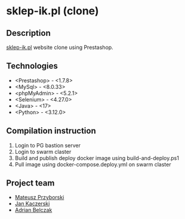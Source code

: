 # sklep-ik.pl (clone)

## Description
<a href="https://www.sklep-ik.pl/">sklep-ik.pl</a> website clone using Prestashop.

## Technologies
- \<Prestashop> - \<1.7.8>
- \<MySql> - \<8.0.33>
- \<phpMyAdmin> - \<5.2.1>
- \<Selenium> - \<4.27.0>
- \<Java> - \<17>
- \<Python> - \<3.12.0>

## Compilation instruction
1. Login to PG bastion server
2. Login to swarm claster
3. Build and publish deploy docker image using build-and-deploy.ps1
4. Pull image using docker-compose.deploy.yml on swarm claster

## Project team
- <a href="github.com/montaso">Mateusz Przyborski</a>
- <a href="github.com/ar1valdi">Jan Kaczerski</a>
- <a href="github.com/misphe">Adrian Belczak</a>
